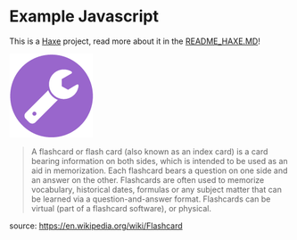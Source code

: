 # Example Javascript

This is a [Haxe](http://www.haxe.org) project, read more about it in the [README_HAXE.MD](README_HAXE.MD)!

![](icon.png)

> A flashcard or flash card (also known as an index card) is a card bearing information on both sides, which is intended to be used as an aid in memorization. Each flashcard bears a question on one side and an answer on the other. Flashcards are often used to memorize vocabulary, historical dates, formulas or any subject matter that can be learned via a question-and-answer format. Flashcards can be virtual (part of a flashcard software), or physical.

source: https://en.wikipedia.org/wiki/Flashcard
